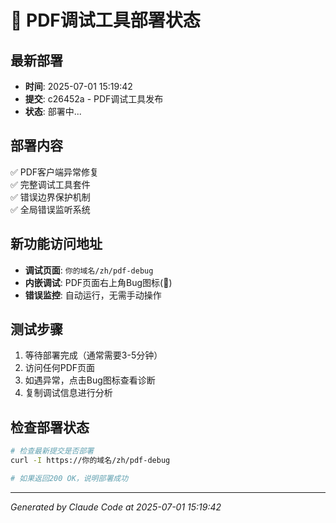 # 🚀 PDF调试工具部署状态

## 最新部署
- **时间**: 2025-07-01 15:19:42
- **提交**: c26452a - PDF调试工具发布
- **状态**: 部署中...

## 部署内容
✅ PDF客户端异常修复  
✅ 完整调试工具套件  
✅ 错误边界保护机制  
✅ 全局错误监听系统  

## 新功能访问地址
- **调试页面**: `你的域名/zh/pdf-debug`
- **内嵌调试**: PDF页面右上角Bug图标(🐛)
- **错误监控**: 自动运行，无需手动操作

## 测试步骤
1. 等待部署完成（通常需要3-5分钟）
2. 访问任何PDF页面
3. 如遇异常，点击Bug图标查看诊断
4. 复制调试信息进行分析

## 检查部署状态
```bash
# 检查最新提交是否部署
curl -I https://你的域名/zh/pdf-debug

# 如果返回200 OK，说明部署成功
```

---
*Generated by Claude Code at 2025-07-01 15:19:42*